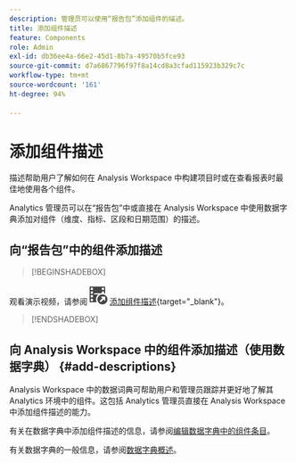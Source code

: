 ```yaml
---
description: 管理员可以使用“报告包”添加组件的描述。
title: 添加组件描述
feature: Components
role: Admin
exl-id: db36ee4a-66e2-45d1-8b7a-49570b5fce93
source-git-commit: d7a6867796f97f8a14cd8a3cfad115923b329c7c
workflow-type: tm+mt
source-wordcount: '161'
ht-degree: 94%

---
```


# 添加组件描述

描述帮助用户了解如何在 Analysis Workspace 中构建项目时或在查看报表时最佳地使用各个组件。

Analytics 管理员可以在“报告包”中或直接在 Analysis Workspace 中使用数据字典添加对组件（维度、指标、区段和日期范围）的描述。

## 向“报告包”中的组件添加描述


>[!BEGINSHADEBOX]

观看演示视频，请参阅![VideoCheckout](/help/assets/icons/VideoCheckedOut.svg) [添加组件描述](https://video.tv.adobe.com/v/25453?quality=12&learn=on){target="_blank"}。

>[!ENDSHADEBOX]



## 向 Analysis Workspace 中的组件添加描述（使用数据字典） {#add-descriptions}

Analysis Workspace 中的数据词典可帮助用户和管理员跟踪并更好地了解其 Analytics 环境中的组件。这包括 Analytics 管理员直接在 Analysis Workspace 中添加组件描述的能力。

有关在数据字典中添加组件描述的信息，请参阅[编辑数据字典中的组件条目](/help/analyze/analysis-workspace/components/data-dictionary/edit-entries-data-dictionary.md)。

有关数据字典的一般信息，请参阅[数据字典概述](/help/analyze/analysis-workspace/components/data-dictionary/data-dictionary-overview.md)。
